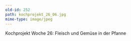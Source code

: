 ```yaml
---
old-id: 252
path: kochprojekt_26_06.jpg
mime-type: image/jpeg
---
```

Kochprojekt Woche 26:
Fleisch und Gemüse in der Pfanne
